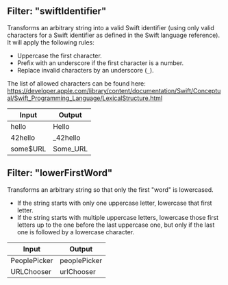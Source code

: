 ## Filter: "swiftIdentifier"

Transforms an arbitrary string into a valid Swift identifier (using only valid characters for a Swift identifier as defined in the Swift language reference). It will apply the following rules:

- Uppercase the first character.
- Prefix with an underscore if the first character is a number.
- Replace invalid characters by an underscore (`_`).

The list of allowed characters can be found here:
https://developer.apple.com/library/content/documentation/Swift/Conceptual/Swift_Programming_Language/LexicalStructure.html

| Input    | Output                      |
|----------|-----------------------------|
| hello    | Hello                       |
| 42hello  | _42hello                    |
| some$URL | Some_URL                    |

## Filter: "lowerFirstWord"

Transforms an arbitrary string so that only the first "word" is lowercased.

- If the string starts with only one uppercase letter, lowercase that first letter.
- If the string starts with multiple uppercase letters, lowercase those first letters up to the one before the last uppercase one, but only if the last one is followed by a lowercase character.

| Input        | Output                   |
|--------------|--------------------------|
| PeoplePicker | peoplePicker             |
| URLChooser   | urlChooser               |
